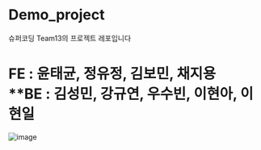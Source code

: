 # Demo_project
슈퍼코딩 Team13의 프로젝트 레포입니다<br>
<h1 style="text-style:bold;">  FE : 윤태균, 정유정, 김보민, 채지용 <br>
 **BE : 김성민, 강규연, 우수빈, 이현아, 이현일 </h1>

![image](https://github.com/d982h8st7/Demo_project/assets/50827253/df9b76c9-c4e8-41a6-913e-80a022257496)
